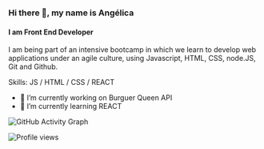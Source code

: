 ### Hi there 👋, my name is Angélica
#### I am Front End Developer
I am being part of an intensive bootcamp in which we learn to develop web applications under an agile culture, using Javascript, HTML, CSS, node.JS, Git and Github.

Skills: JS / HTML / CSS / REACT

- 🔭 I’m currently working on Burguer Queen API 
- 🌱 I’m currently learning REACT 


 

![GitHub Activity Graph](https://activity-graph.herokuapp.com/graph?username=alossada)  

![Profile views](https://gpvc.arturio.dev/alossada)  
